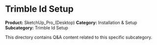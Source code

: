 # Trimble Id Setup

**Product:** SketchUp_Pro_(Desktop)
**Category:** Installation & Setup
**Subcategory:** Trimble Id Setup

This directory contains Q&A content related to this specific subcategory.
